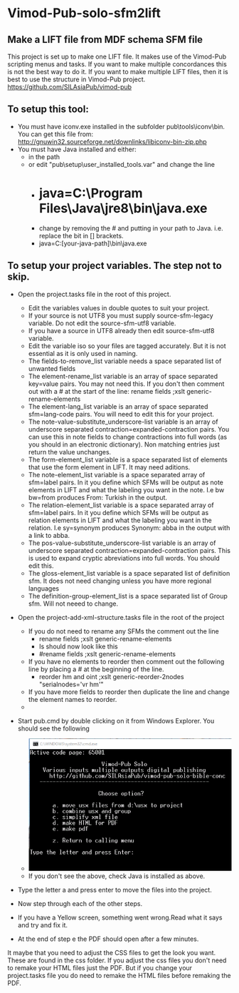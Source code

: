 # Vimod-Pub-solo-sfm2lift
## Make a LIFT file from MDF schema SFM file

This project is set up to make one LIFT file. It makes use of the Vimod-Pub scripting menus and tasks. If you want to make multiple concordances this is not the best way to do it.
If you want to make multiple LIFT files, then it is best to use the structure in Vimod-Pub project. https://github.com/SILAsiaPub/vimod-pub

## To setup this tool:
* You must have iconv.exe installed in the subfolder pub\tools\iconv\bin. You can get this file from: http://gnuwin32.sourceforge.net/downlinks/libiconv-bin-zip.php
* You must have Java installed and either:
  * in the path 
  * or edit "pub\setup\user_installed_tools.var" and change the line 
      * # java=C:\Program Files\Java\jre8\bin\java.exe
      * change by removing the # and putting in your path to Java. i.e. replace the bit in [] brackets.
      * java=C:\[your-java-path]\bin\java.exe
       
## To setup your project variables. The step not to skip.

* Open the project.tasks file in the root of this project.
  * Edit the variables values in double quotes to suit your project. 
  * If your source is not UTF8 you must supply source-sfm-legacy variable. Do not edit the source-sfm-utf8 variable.
  * If you have a source in UTF8 already then edit source-sfm-utf8 variable.
  * Edit the variable iso so your files are tagged accurately. But it is not essential as it is only used in naming.
  * The fields-to-remove_list variable needs a space separated list of unwanted fields
  * The element-rename_list variable is an array of space separated key=value pairs. You may not need this. If you don't then comment out with a # at the start of the line: rename fields ;xslt generic-rename-elements
  * The element-lang_list variable is an array of space separated sfm=lang-code pairs. You will need to edit this for your project.
  * The note-value-substitute_underscore-list variable is an array of underscore separated contraction=expanded-contraction pairs. You can use this in note fields to change contractions into full words (as you should in an electronic dictionary). Non matching entries just return the value unchanges.
  * The form-element_list variable is a space separated list of elements that use the form element in LIFT. It may need aditions.
  * The note-element_list variable is a space separated array of sfm=label pairs. In it you define which SFMs will be output as note elements in LIFT and what the labeling you want in the note. I.e bw bw=from produces From: Turkish in the output. 
  * The relation-element_list variable is a space separated array of sfm=label pairs. In it you define which SFMs will be output as relation elements in LIFT and what the labeling you want in the relation. I.e sy=synonym produces Synonym: abba in the output with a link to abba.
  * The pos-value-substitute_underscore-list  variable is an array of underscore separated contraction=expanded-contraction pairs. This is used to expand cryptic abreviations into full words. You should edit this.
  * The gloss-element_list variable is a space separated list of definition sfm. It does not need changing unless you have more regional languages
  * The definition-group-element_list is a space separated list of Group sfm. Will not neeed to change.

* Open the project-add-xml-structure.tasks file in the root of the project
  * If you do not need to rename any SFMs the comment out the line
    * rename fields                           ;xslt generic-rename-elements
    * Is should now look like this
    * #rename fields                           ;xslt generic-rename-elements
  * If you have no elements to reorder then comment out the following line by placing a # at the beginning of the line.
    * reorder hm and oint                     ;xslt generic-reorder-2nodes "serialnodes='vr hm'"
  * If you have more fields to reorder then duplicate the line and change the element names to reorder.
  * 
* Start pub.cmd by double clicking on it from Windows Explorer. You should see the following
  * ![start screen](pub/resources/startscreen.GIF)
  * If you don't see the above, check Java is installed as above.
* Type the letter a and press enter to move the files into the project.
* Now step through each of the other steps.
* If you have a Yellow screen, something went wrong.Read what it says and try and fix it.
* At the end of step e the PDF should open after a few minutes.

It maybe that you need to adjust the CSS files to get the look you want. These are found in the css folder. If you adjust the css files you don't need to remake your HTML files just the PDF. But if you change your project.tasks file you do need to remake the HTML files before remaking the PDF.
